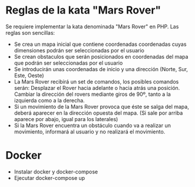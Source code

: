Reglas de la kata "Mars Rover"
=

Se requiere implementar la kata denominada "Mars Rover" en PHP. Las reglas son sencillas:

- Se crea un mapa inicial que contiene coordenadas coordenadas cuyas dimensiones podrán ser seleccionadas por el usuario
- Se crean obstaculos que serán posicionados en coordenadas del mapa que podrán ser seleccionadas por el usuario
- Se introducirán unas coordenadas de inicio y una dirección (Norte, Sur, Este, Oeste)
- La Mars Rover recibirá un set de comandos, los posibles comandos serán:
	Desplazar el Rover hacia adelante o hacia atrás una posición.
	Cambiar la dirección del rovers mediante giros de 90º, tanto a la izquierda como a la derecha.
- Si un movimiento de la Mars Rover provoca que éste se salga del mapa, deberá aparecer en la dirección opuesta del mapa.
	(Si sale por arriba aparece por abajo, igual para los laterales)
- Si la Mars Rover encuentra un obstáculo cuando va a realizar un movimiento, informará al usuario y no realizará el movimiento.

Docker
=

- Instalar docker y docker-compose
- Ejecutar docker-compose up 



